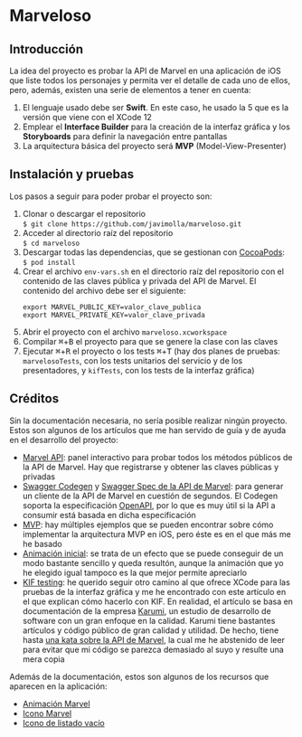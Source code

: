 # Marveloso
## Introducción
La idea del proyecto es probar la API de Marvel en una aplicación de iOS que liste todos los personajes y permita ver el detalle de cada uno de ellos, pero, además, existen una serie de elementos a tener en cuenta:
1. El lenguaje usado debe ser **Swift**. En este caso, he usado la 5 que es la versión que viene con el XCode 12
2. Emplear el **Interface Builder** para la creación de la interfaz gráfica y los **Storyboards** para definir la navegación entre pantallas
3. La arquitectura básica del proyecto será **MVP** (Model-View-Presenter)
## Instalación y pruebas
Los pasos a seguir para poder probar el proyecto son:
1. Clonar o descargar el repositorio  
   `$ git clone https://github.com/javimolla/marveloso.git`
2. Acceder al directorio raíz del repositorio  
   `$ cd marveloso`
3. Descargar todas las dependencias, que se gestionan con [CocoaPods](https://cocoapods.org/):  
    `$ pod install`
4. Crear el archivo `env-vars.sh` en el directorio raíz del repositorio con el contenido de las claves pública y privada del API de Marvel. El contenido del archivo debe ser el siguiente:  
   ```
   export MARVEL_PUBLIC_KEY=valor_clave_publica  
   export MARVEL_PRIVATE_KEY=valor_clave_privada
   ```
5. Abrir el proyecto con el archivo `marveloso.xcworkspace`
6. Compilar <kbd>⌘</kbd>+<kbd>B</kbd> el proyecto para que se genere la clase con las claves
7. Ejecutar <kbd>⌘</kbd>+<kbd>R</kbd> el proyecto o los tests <kbd>⌘</kbd>+<kbd>T</kbd> (hay dos planes de pruebas: `marvelosoTests`, con los tests unitarios del servicio y de los presentadores, y `kifTests`, con los tests de la interfaz gráfica)
## Créditos
Sin la documentación necesaria, no sería posible realizar ningún proyecto. Estos son algunos de los artículos que me han servido de guía y de ayuda en el desarrollo del proyecto:
* [Marvel API](https://developer.marvel.com/docs): panel interactivo para probar todos los métodos públicos de la API de Marvel. Hay que registrarse y obtener las claves públicas y privadas
* [Swagger Codegen](https://swagger.io/tools/swagger-codegen/) y [Swagger Spec de la API de Marvel](https://gist.github.com/wing328/30692487826e07962ae487dbb63a2fa1): para generar un cliente de la API de Marvel en cuestión de segundos. El Codegen soporta la especificación [OpenAPI](https://www.openapis.org/), por lo que es muy útil si la API a consumir está basada en dicha especificación
* [MVP](https://betterprogramming.pub/implement-a-model-view-presenter-architecture-in-swift-5-dfa21bbb8e0b): hay múltiples ejemplos que se pueden encontrar sobre cómo implementar la arquitectura MVP en iOS, pero éste es en el que más me he basado
* [Animación inicial](https://www.amerhukic.com/animating-launch-screen-using-gif): se trata de un efecto que se puede conseguir de un modo bastante sencillo y queda resultón, aunque la animación que yo he elegido igual tampoco es la que mejor permite apreciarlo
* [KIF testing](https://medium.com/lean-mind/test-de-ui-en-swift-con-kif-3249aac284e0): he querido seguir otro camino al que ofrece XCode para las pruebas de la interfaz gráfica y me he encontrado con este artículo en el que explican cómo hacerlo con KIF. En realidad, el artículo se basa en documentación de la empresa [Karumi](https://www.karumi.com/), un estudio de desarrollo de software con un gran enfoque en la calidad. Karumi tiene bastantes artículos y código público de gran calidad y utilidad. De hecho, tiene hasta [una kata sobre la API de Marvel](https://github.com/Karumi/KataSuperHeroesIOS/), la cual me he abstenido de leer para evitar que mi código se parezca demasiado al suyo y resulte una mera copia

Además de la documentación, estos son algunos de los recursos que aparecen en la aplicación:
* [Animación Marvel](https://acegif.com/marvel-gifs-animated-images/)
* [Icono Marvel](https://commons.wikimedia.org/wiki/File:MarvelLogo.svg)
* [Icono de listado vacío](https://thenounproject.com/term/bored/207824/)